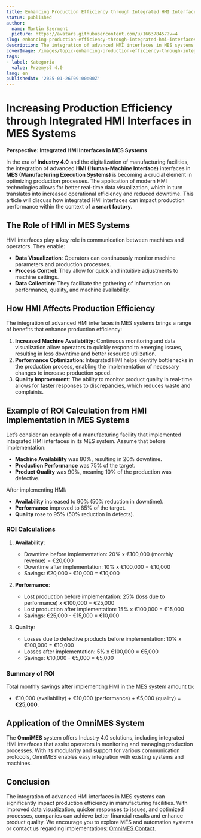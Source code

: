 ```yaml
---
title: Enhancing Production Efficiency through Integrated HMI Interfaces in MES Systems
status: published
author:
  name: Martin Szerment
  picture: https://avatars.githubusercontent.com/u/166378457?v=4
slug: enhancing-production-efficiency-through-integrated-hmi-interfaces-in-mes-systems
description: The integration of advanced HMI interfaces in MES systems enhances operational efficiency in the connected factory.
coverImage: /images/topic-enhancing-production-efficiency-through-integrated-hmi-interfaces-in-mes-systems-for-a-connected-factory-this-topi.png
tags:
- label: Kategoria
  value: Przemysł 4.0
lang: en
publishedAt: '2025-01-26T09:00:00Z'
---
```

# Increasing Production Efficiency through Integrated HMI Interfaces in MES Systems

**Perspective: Integrated HMI Interfaces in MES Systems**

In the era of **Industry 4.0** and the digitalization of manufacturing facilities, the integration of advanced **HMI (Human-Machine Interface)** interfaces in **MES (Manufacturing Execution Systems)** is becoming a crucial element in optimizing production processes. The application of modern HMI technologies allows for better real-time data visualization, which in turn translates into increased operational efficiency and reduced downtime. This article will discuss how integrated HMI interfaces can impact production performance within the context of a **smart factory**.

## The Role of HMI in MES Systems

HMI interfaces play a key role in communication between machines and operators. They enable:

- **Data Visualization**: Operators can continuously monitor machine parameters and production processes.
- **Process Control**: They allow for quick and intuitive adjustments to machine settings.
- **Data Collection**: They facilitate the gathering of information on performance, quality, and machine availability.

## How HMI Affects Production Efficiency

The integration of advanced HMI interfaces in MES systems brings a range of benefits that enhance production efficiency:

1. **Increased Machine Availability**: Continuous monitoring and data visualization allow operators to quickly respond to emerging issues, resulting in less downtime and better resource utilization.
2. **Performance Optimization**: Integrated HMI helps identify bottlenecks in the production process, enabling the implementation of necessary changes to increase production speed.
3. **Quality Improvement**: The ability to monitor product quality in real-time allows for faster responses to discrepancies, which reduces waste and complaints.

## Example of ROI Calculation from HMI Implementation in MES Systems

Let’s consider an example of a manufacturing facility that implemented integrated HMI interfaces in its MES system. Assume that before implementation:
- **Machine Availability** was 80%, resulting in 20% downtime.
- **Production Performance** was 75% of the target.
- **Product Quality** was 90%, meaning 10% of the production was defective.

After implementing HMI:
- **Availability** increased to 90% (50% reduction in downtime).
- **Performance** improved to 85% of the target.
- **Quality** rose to 95% (50% reduction in defects).

### ROI Calculations

1. **Availability**:
   - Downtime before implementation: 20% x €100,000 (monthly revenue) = €20,000
   - Downtime after implementation: 10% x €100,000 = €10,000
   - Savings: €20,000 - €10,000 = €10,000

2. **Performance**:
   - Lost production before implementation: 25% (loss due to performance) x €100,000 = €25,000
   - Lost production after implementation: 15% x €100,000 = €15,000
   - Savings: €25,000 - €15,000 = €10,000

3. **Quality**:
   - Losses due to defective products before implementation: 10% x €100,000 = €10,000
   - Losses after implementation: 5% x €100,000 = €5,000
   - Savings: €10,000 - €5,000 = €5,000

### Summary of ROI

Total monthly savings after implementing HMI in the MES system amount to:
- €10,000 (availability) + €10,000 (performance) + €5,000 (quality) = **€25,000**.

## Application of the OmniMES System

The **OmniMES** system offers Industry 4.0 solutions, including integrated HMI interfaces that assist operators in monitoring and managing production processes. With its modularity and support for various communication protocols, OmniMES enables easy integration with existing systems and machines.

## Conclusion

The integration of advanced HMI interfaces in MES systems can significantly impact production efficiency in manufacturing facilities. With improved data visualization, quicker responses to issues, and optimized processes, companies can achieve better financial results and enhance product quality. We encourage you to explore MES and automation systems or contact us regarding implementations: [OmniMES Contact](https://www.omnimes.com/en/contact).
